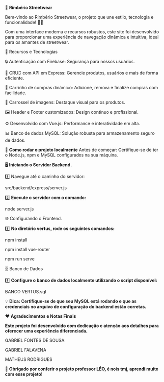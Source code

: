 🏬 **Rimbério Streetwear**

Bem-vindo ao Rimbério Streetwear, o projeto que une estilo, tecnologia e funcionalidade! 👟✨

Com uma interface moderna e recursos robustos, este site foi desenvolvido para proporcionar uma experiência de navegação dinâmica e intuitiva, ideal para os amantes de streetwear.

🎯 Recursos e Tecnologias

🔒 Autenticação com Firebase: Segurança para nossos usuários.

🔄 CRUD com API em Express: Gerencie produtos, usuários e mais de forma eficiente.

🛒 Carrinho de compras dinâmico: Adicione, remova e finalize compras com facilidade.

📸 Carrossel de imagens: Destaque visual para os produtos.

🖼️ Header e Footer customizados: Design contínuo e profissional.

⚙️ Desenvolvido com Vue.js: Performance e interatividade em alta.

📊 Banco de dados MySQL: Solução robusta para armazenamento seguro de dados.


🚀 **Como rodar o projeto localmente**
Antes de começar: Certifique-se de ter o Node.js, npm e MySQL configurados na sua máquina.

🖥️ **Iniciando o Servidor Backend.**

1️⃣ Navegue até o caminho do servidor:


src/backend/express/server.js

2️⃣ **Execute o servidor com o comando:**

node server.js

🌐 Configurando o Frontend.

1️⃣ **No diretório vertus, rode os seguintes comandos:**


npm install

npm install vue-router

npm run serve

🗄️ Banco de Dados

1️⃣ **Configure o banco de dados localmente utilizando o script disponível:**


BANCO VERTUS.sql

💡 **Dica: Certifique-se de que seu MySQL está rodando e que as credenciais no arquivo de configuração do backend estão corretas.**


❤️ **Agradecimentos e Notas Finais**

**Este projeto foi desenvolvido com dedicação e atenção aos detalhes para oferecer uma experiência diferenciada.**

GABRIEL FONTES DE SOUSA

GABRIEL FALAVENA

MATHEUS RODRIGUES



🖤 **Obrigado por conferir o projeto professor LÉO, é nois tmj, aprendi muito com esse projeto!**
